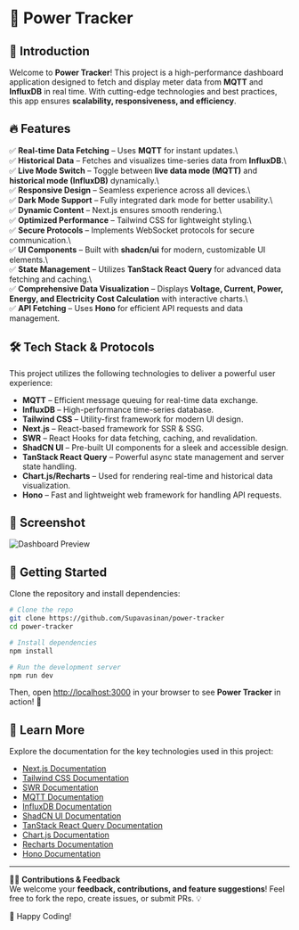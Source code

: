 # 🚀 Power Tracker

## 📌 Introduction

Welcome to **Power Tracker**! This project is a high-performance dashboard application designed to fetch and display meter data from **MQTT** and **InfluxDB** in real time. With cutting-edge technologies and best practices, this app ensures **scalability, responsiveness, and efficiency**.

## 🔥 Features

✅ **Real-time Data Fetching** – Uses **MQTT** for instant updates.\  
✅ **Historical Data** – Fetches and visualizes time-series data from **InfluxDB**.\  
✅ **Live Mode Switch** – Toggle between **live data mode (MQTT)** and **historical mode (InfluxDB)** dynamically.\  
✅ **Responsive Design** – Seamless experience across all devices.\  
✅ **Dark Mode Support** – Fully integrated dark mode for better usability.\  
✅ **Dynamic Content** – Next.js ensures smooth rendering.\  
✅ **Optimized Performance** – Tailwind CSS for lightweight styling.\  
✅ **Secure Protocols** – Implements WebSocket protocols for secure communication.\  
✅ **UI Components** – Built with **shadcn/ui** for modern, customizable UI elements.\  
✅ **State Management** – Utilizes **TanStack React Query** for advanced data fetching and caching.\  
✅ **Comprehensive Data Visualization** – Displays **Voltage, Current, Power, Energy, and Electricity Cost Calculation** with interactive charts.\  
✅ **API Fetching** – Uses **Hono** for efficient API requests and data management.

## 🛠️ Tech Stack & Protocols

This project utilizes the following technologies to deliver a powerful user experience:

- **MQTT** – Efficient message queuing for real-time data exchange.
- **InfluxDB** – High-performance time-series database.
- **Tailwind CSS** – Utility-first framework for modern UI design.
- **Next.js** – React-based framework for SSR & SSG.
- **SWR** – React Hooks for data fetching, caching, and revalidation.
- **ShadCN UI** – Pre-built UI components for a sleek and accessible design.
- **TanStack React Query** – Powerful async state management and server state handling.
- **Chart.js/Recharts** – Used for rendering real-time and historical data visualization.
- **Hono** – Fast and lightweight web framework for handling API requests.

## 📸 Screenshot

![Dashboard Preview](https://imgur.com/SfGOhL2.jpeg)

## 🚀 Getting Started

Clone the repository and install dependencies:

```bash
# Clone the repo
git clone https://github.com/Supavasinan/power-tracker
cd power-tracker

# Install dependencies
npm install

# Run the development server
npm run dev
```

Then, open [http://localhost:3000](http://localhost:3000) in your browser to see **Power Tracker** in action! 🚀

## 📖 Learn More

Explore the documentation for the key technologies used in this project:

- [Next.js Documentation](https://nextjs.org/docs)
- [Tailwind CSS Documentation](https://tailwindcss.com/docs)
- [SWR Documentation](https://swr.vercel.app/docs)
- [MQTT Documentation](https://mqtt.org/documentation)
- [InfluxDB Documentation](https://docs.influxdata.com/)
- [ShadCN UI Documentation](https://ui.shadcn.com/)
- [TanStack React Query Documentation](https://tanstack.com/query/latest/docs/react)
- [Chart.js Documentation](https://www.chartjs.org/docs/latest/)
- [Recharts Documentation](https://recharts.org/en-US/)
- [Hono Documentation](https://hono.dev/)

---

👨‍💻 **Contributions & Feedback**  
We welcome your **feedback, contributions, and feature suggestions**! Feel free to fork the repo, create issues, or submit PRs. 💡

🚀 Happy Coding!


